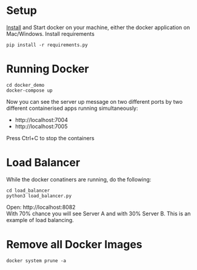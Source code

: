 # Setup
[Install](https://docs.docker.com/get-docker/) and Start docker on your machine, either the docker application on Mac/Windows.
Install requirements
```
pip install -r requirements.py
```

# Running Docker 
```
cd docker_demo
docker-compose up
```
Now you can see the server up message on two different ports by two different containerised apps running simultaneously:
* http://localhost:7004
* http://localhost:7005

Press Ctrl+C to stop the containers
# Load Balancer
While the docker conatiners are running, do the following:
```
cd load_balancer
python3 load_balancer.py
```
Open:
http://localhost:8082 \
With 70% chance you will see Server A and with 30% Server B. This is an example of load balancing.
# Remove all Docker Images
```
docker system prune -a
```